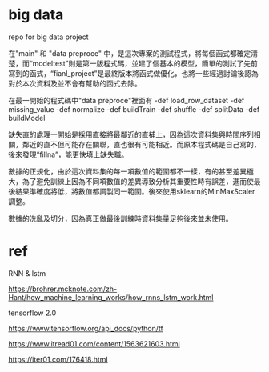 # big data
repo for big data project

在"main" 和 "data preproce" 中，是這次專案的測試程式，將每個函式都確定清楚，而“modeltest”則是第一版程式碼，並建了個基本的模型，簡單的測試了先前寫到的函式，“fianl_project”是最終版本將函式做優化，也將一些經過討論後認為對於本次資料及並不會有幫助的函式去除。

在最一開始的程式碼中"data preproce"裡面有
-def load_row_dataset
-def missing_value
-def normalize
-def buildTrain
-def shuffle
-def splitData
-def buildModel

缺失直的處理一開始是採用直接將最鄰近的直補上，因為這次資料集與時間序列相關，鄰近的直不但可能存在關聯，直也很有可能相近。而原本程式碼是自己寫的，後來發現“fillna”，能更快填上缺失職。

數據的正規化，由於這次資料集的每一項數值的範圍都不一樣，有的甚至差異極大，為了避免訓練上因為不同項數值的差異導致分析其重要性時有誤差，進而使最後結果準確度將低，將數值都調製同一範圍。後來使用sklearn的MinMaxScaler調整。

數據的洗亂及切分，因為真正做最後訓練時資料集量足夠後來並未使用。

# ref

RNN & lstm

https://brohrer.mcknote.com/zh-Hant/how_machine_learning_works/how_rnns_lstm_work.html


tensorflow 2.0 

https://www.tensorflow.org/api_docs/python/tf

https://www.itread01.com/content/1563621603.html

https://iter01.com/176418.html




